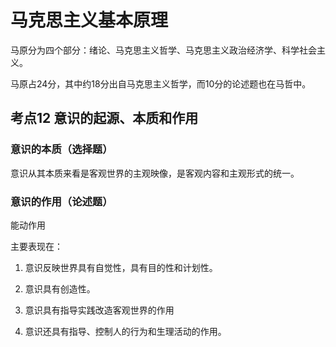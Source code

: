 # 马克思主义基本原理

马原分为四个部分：绪论、马克思主义哲学、马克思主义政治经济学、科学社会主义。

马原占24分，其中约18分出自马克思主义哲学，而10分的论述题也在马哲中。

## 考点12 意识的起源、本质和作用

### 意识的本质（选择题）

意识从其本质来看是客观世界的主观映像，是客观内容和主观形式的统一。

### 意识的作用（论述题）

能动作用

主要表现在：

1. 意识反映世界具有自觉性，具有目的性和计划性。

2. 意识具有创造性。
3. 意识具有指导实践改造客观世界的作用
4. 意识还具有指导、控制人的行为和生理活动的作用。

